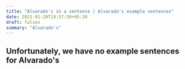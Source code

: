 ```yaml
---
title: "Alvarado's in a sentence | Alvarado's example sentences"
date: 2021-01-20T19:57:50+05:30
draft: falses
summary: "Alvarado's"
---
```

## Unfortunately, we have no example sentences for Alvarado's                 
